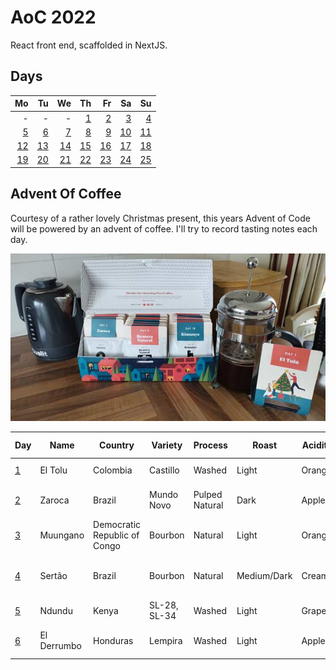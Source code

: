 # AoC 2022

React front end, scaffolded in NextJS.

## Days

|                   Mo |                   Tu |                   We |                   Th |                   Fr |                   Sa |                   Su |
|---------------------:|---------------------:|---------------------:|---------------------:|---------------------:|---------------------:|---------------------:|
|                    - |                    - |                    - |   [1](lib/days/day1) |   [2](lib/days/day2) |   [3](lib/days/day3) |   [4](lib/days/day4) |
|   [5](lib/days/day5) |   [6](lib/days/day6) |   [7](lib/days/day7) |   [8](lib/days/day8) |   [9](lib/days/day9) | [10](lib/days/day10) | [11](lib/days/day11) |
| [12](lib/days/day12) | [13](lib/days/day13) | [14](lib/days/day14) | [15](lib/days/day15) | [16](lib/days/day16) | [17](lib/days/day17) | [18](lib/days/day18) |
| [19](lib/days/day19) | [20](lib/days/day20) | [21](lib/days/day21) | [22](lib/days/day22) | [23](lib/days/day23) | [24](lib/days/day24) | [25](lib/days/day25) |


## Advent Of Coffee

Courtesy of a rather lovely Christmas present, this years Advent of Code will be powered by an advent of coffee. I'll try to record tasting notes each day.

![Advent of Coffee](public/adventofcoffee.jpg)


| Day                | Name        | Country                      | Variety      | Process        | Roast       | Acidity | Mouthfeel | Hints of...                     | Score / 10 |
|--------------------|-------------|------------------------------|--------------|----------------|-------------|---------|-----------|---------------------------------|------------|
| [1](lib/days/day1) | El Tolu     | Colombia                     | Castillo     | Washed         | Light       | Orange  | Silky     | Lavender & Honey                | 5          |
| [2](lib/days/day2) | Zaroca      | Brazil                       | Mundo Novo   | Pulped Natural | Dark        | Apple   | Creamy    | Dark chocolate & cocoa nibs     | 6          |
| [3](lib/days/day3) | Muungano    | Democratic Republic of Congo | Bourbon      | Natural        | Light       | Orange  | Velvety   | Maraschino Cherries             | 4          |
| [4](lib/days/day4) | Sertão      | Brazil                       | Bourbon      | Natural        | Medium/Dark | Creamy  | Round     | Dark Chocolate, cherry & almond | 4          |
| [5](lib/days/day5) | Ndundu      | Kenya                        | SL-28, SL-34 | Washed         | Light       | Grape   | Tea-like  | Blackcurrant & bergamot         | 7          |
| [6](lib/days/day6) | El Derrumbo | Honduras                     | Lempira      | Washed         | Light       | Apple   | Silky     | Peach, nectarine, & white tea   | 8          |
